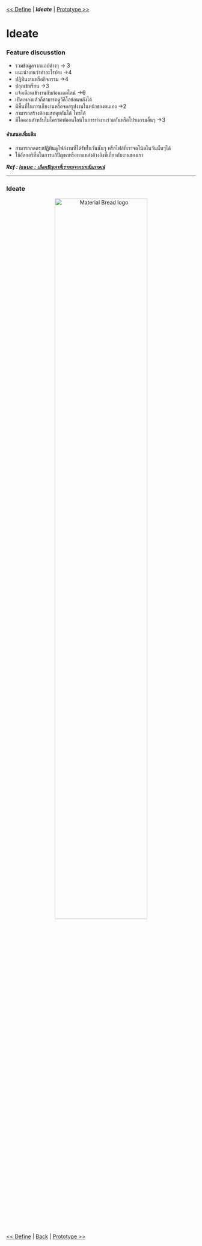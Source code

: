  [<< Define](Define.md) | ***Ideate***  | [ Prototype >>](Prototype.md) 
# Ideate 

### Feature discusstion 

- รวมข้อมูลจากแอปต่างๆ -> 3
- แนะนำงานว่าทำอะไรบ้าง ->4
- ปฎิทินงานหรือกิจกรรม ->4
- ปลุกเข้าเรียน ->3
- แจ้งเตือนเข้างานกับก่อนเดตไลน์ ->6
- เปิดเพลงแล้วก็สามารถดูวีดีโอย้อนหลังได้
- มีพื้นที่ในการเก็บงานหรือจดสรุปงานในหน้าของตนเอง ->2
- สามารถสร้างห้องแชทคุยกันได้ โทรได้
- มีไอคอนสำหรับไมโครซอฟออนไลน์ในการทำงานร่วมกันหรือโปรเเกรมอื่นๆ ->3

#### คำเสนอเพิ่มเติม
- สามารถกดตรงปฏิทินดูไฟล์งานที่ได้รับในวันนั้นๆ หรือไฟล์ที่เราจดโน้ตในวันนั้นๆได้
- ใช้อัลกอริทึ่มในการแก้ปัญหาหรือหาแหล่งอ้างอิงที่เกี่ยวกับงานของเรา

***Ref : [Issue : เลือกปัญหาที่เราพบจากบทสัมภาษณ์](https://github.com/INT100-SEC1-GROUP11/Design-Thinking-Project/issues/6)***

-------

### Ideate 
 

 <div align="center">  
    <img width="70%" src="https://dummyimage.com/600x400/000/708c8c.png&text=Design+Thinking" alt="Material Bread logo">
</div>


 [<< Define](Define.md) | [Back](README.md)  | [ Prototype >>](Prototype.md) 
 
